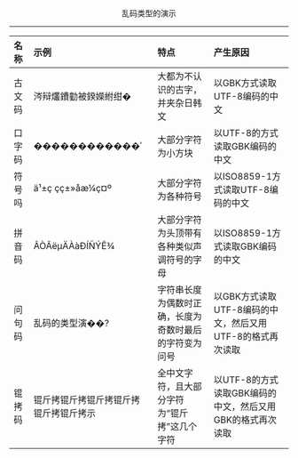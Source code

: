 <center>乱码类型的演示</center>

----

| 名称 | 示例 | 特点 | 产生原因 |
| :---- | :---- | :---- | :-------- |
| 古文码 | 涔辩爜鐨勭被鍨嬫紨绀� | 大都为不认识的古字，并夹杂日韩文 | 以GBK方式读取UTF-8编码的中文 |
| 口字码 | ������������ʾ | 大部分字符为小方块 | 以UTF-8的方式读取GBK编码的中文 |
| 符号吗 | ä¹±ç çç±»åæ¼ç¤º | 大部分字符为各种符号 | 以ISO8859-1方式读取UTF-8编码的中文 |
| 拼音码 | ÂÒÂëµÄÀàÐÍÑÝÊ¾ | 大部分字符为头顶带有各种类似声调符号的字母 | 以ISO8859-1方式读取GBK编码的中文 |
| 问句码 | 乱码的类型演��? | 字符串长度为偶数时正确，长度为奇数时最后的字符变为问号 | 以GBK方式读取UTF-8编码的中文，然后又用UTF-8的格式再次读取 |
| 锟拷码 | 锟斤拷锟斤拷锟斤拷锟斤拷锟斤拷锟斤拷示 | 全中文字符，且大部分字符为“锟斤拷”这几个字符 | 以UTF-8的方式读取GBK编码的中文，然后又用GBK的格式再次读取 |

